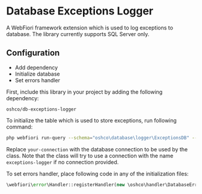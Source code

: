 # Database Exceptions Logger
 A WebFiori framework extension which is used to log exceptions to database. The library currently supports SQL Server only.

## Configuration
* Add dependency
* Initialize database
* Set errors handler

First, include this library in your project by adding the following dependency:

```
oshco/db-exceptions-logger
```

To initialize the table which is used to store exceptions, run following command:
``` bash
php webfiori run-query --schema="oshco\database\logger\ExceptionsDB" --connection=<your-connection>
```

Replace `your-connection` with the database connection to be used by the class. Note that the class will try to use a connection with the name `exceptions-logger` if no connection provided.

To set errors handler, place following code in any of the initialization files:

``` php
\webfiori\error\Handler::registerHandler(new \oshco\handler\DatabaseErrHandler());
```
